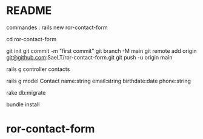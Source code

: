 # README
commandes :
rails new ror-contact-form

cd ror-contact-form

git init
git commit -m "first commit"
git branch -M main
git remote add origin git@github.com:SaeLT/ror-contact-form.git
git push -u origin main

rails g controller contacts

rails g model Contact name:string email:string birthdate:date phone:string

rake db:migrate

bundle install

# ror-contact-form
